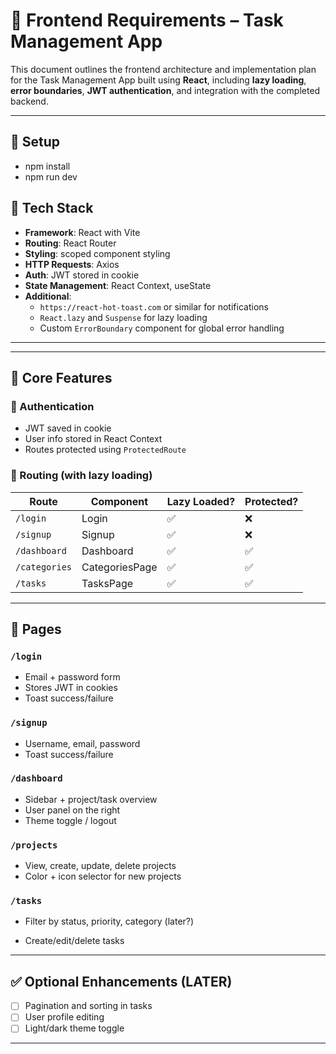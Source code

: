 # 🧾 Frontend Requirements – Task Management App

This document outlines the frontend architecture and implementation plan for the Task Management App built using **React**, including **lazy loading**, **error boundaries**, **JWT authentication**, and integration with the completed backend.

---

## 🚀 Setup

- npm install
- npm run dev


## 🚀 Tech Stack

- **Framework**: React with Vite
- **Routing**: React Router
- **Styling**: scoped component styling
- **HTTP Requests**: Axios 
- **Auth**: JWT stored in cookie
- **State Management**: React Context, useState
- **Additional**:
  + `https://react-hot-toast.com` or similar for notifications
  + `React.lazy` and `Suspense` for lazy loading
  + Custom `ErrorBoundary` component for global error handling

---

---

## 🧩 Core Features

### 🔐 Authentication

+ JWT saved in cookie
+ User info stored in React Context
+ Routes protected using `ProtectedRoute`

### 🔁 Routing (with lazy loading)

| Route        | Component     | Lazy Loaded? | Protected? |
|--------------|---------------|--------------|------------|
| `/login`     | Login         | ✅            | ❌         |
| `/signup`    | Signup        | ✅            | ❌         |
| `/dashboard` | Dashboard     | ✅            | ✅         |
| `/categories`  | CategoriesPage  | ✅            | ✅         |
| `/tasks`     | TasksPage     | ✅            | ✅         |

---

## 📄 Pages

### `/login`
+ Email + password form
+ Stores JWT in cookies
+ Toast success/failure

### `/signup`
+ Username, email, password
+ Toast success/failure

### `/dashboard`
- Sidebar + project/task overview
- User panel on the right
- Theme toggle / logout

### `/projects`
+ View, create, update, delete projects
+ Color + icon selector for new projects

### `/tasks`
- Filter by status, priority, category (later?)
+ Create/edit/delete tasks


---


## ✅ Optional Enhancements (LATER)

- [ ] Pagination and sorting in tasks
- [ ] User profile editing
- [ ] Light/dark theme toggle

---

